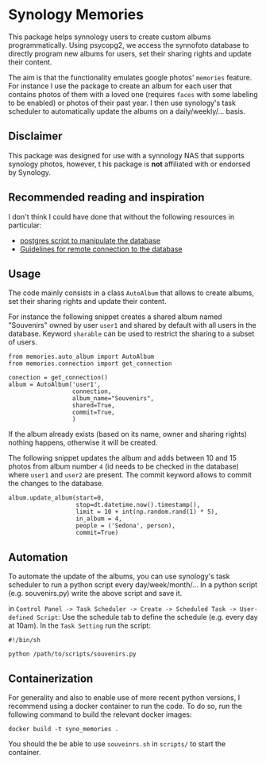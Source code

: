 # Synology Memories

This package helps synnology users to create custom albums programmatically. 
Using psycopg2, we access the synnofoto database to directly program new albums for users, set their sharing rights 
and update their content.

The aim is that the functionality emulates google photos' `memories` feature. For instance I use the package to create 
an album for each user that contains photos of them with a loved one (requires `faces` with some labeling to be enabled)
or photos of their past year. I then use synology's task scheduler to automatically update the albums 
on a daily/weekly/... basis.

## Disclaimer

This package was designed for use with a synnology NAS that supports synology photos, however, t
his package is **not** affiliated with or endorsed by Synology.

## Recommended reading and inspiration

I don't think I could have done that without the following resources in particular:
* [postgres script to manipulate the database](https://community.synology.com/enu/forum/1/post/148949)
* [Guidelines for remote connection to the database](https://community.synology.com/enu/forum/1/post/148949)

## Usage

The code mainly consists in a class `AutoAlbum` that allows to create albums, 
set their sharing rights and update their content. 

For instance the following snippet creates a shared album named "Souvenirs" owned by user 
`user1` and shared by default with all users in the database. Keyword `sharable` can be used to restrict the sharing 
to a subset of users.

```
from memories.auto_album import AutoAlbum
from memories.connection import get_connection

conection = get_connection()
album = AutoAlbum('user1',
                  connection,
                  album_name="Souvenirs",
                  shared=True,
                  commit=True,
                  )
```

If the album already exists (based on its name, owner and sharing rights) nothing happens, otherwise it will be created.
    
The following snippet updates the album and adds between 10 and 15 photos from album number `4` 
(id needs to be checked in the database) where `user1` and `user2` are present.
The commit keyword allows to commit the changes to the database.
```
album.update_album(start=0,
                   stop=dt.datetime.now().timestamp(),
                   limit = 10 + int(np.random.rand(1) * 5),
                   in_album = 4,
                   people = ('Sedona', person),
                   commit=True)
```

## Automation

To automate the update of the albums, you can use synology's task scheduler to run a python script every day/week/month/...
In a python script (e.g. souvenirs.py) write the above script and save it. 

in `Control Panel -> Task Scheduler -> Create -> Scheduled Task -> User-defined Script`:
Use the schedule tab to define the schedule (e.g. every day at 10am). In the `Task Setting` run the script: 

```
#!/bin/sh

python /path/to/scripts/souvenirs.py 
```

## Containerization

For generality and also to enable use of more recent python versions, I recommend using a docker container to run the 
code. To do so, run the following command to build the relevant docker images:

```
docker build -t syno_memories .
```

You should the be able to use `souveinrs.sh` in `scripts/` to start the container.